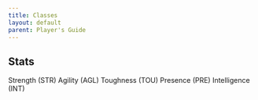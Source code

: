 ```yaml
---
title: Classes
layout: default
parent: Player's Guide
---
```


## Stats

Strength (STR)
Agility (AGL)
Toughness (TOU)
Presence (PRE)
Intelligence (INT)
